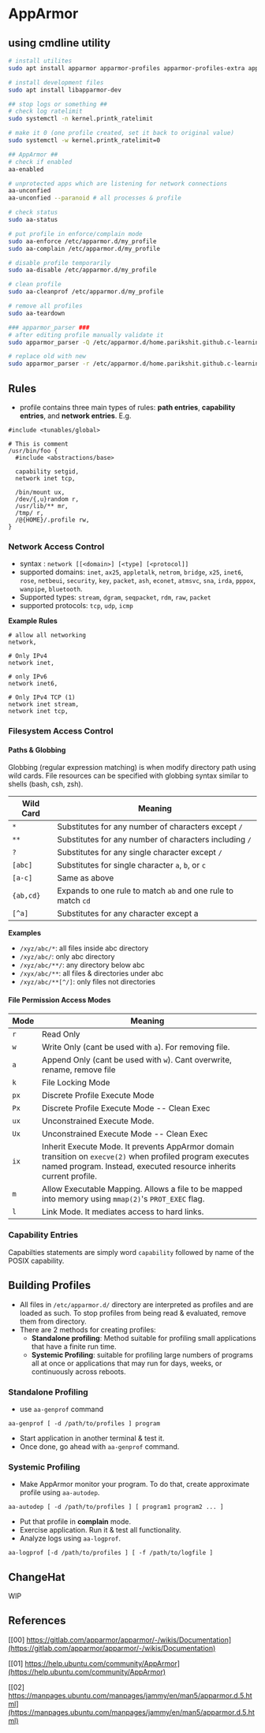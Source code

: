 # AppArmor

## using cmdline utility

```sh
# install utilites
sudo apt install apparmor apparmor-profiles apparmor-profiles-extra apparmor-utils apparmor-notify apparmor-easyprof -y

# install development files
sudo apt install libapparmor-dev

## stop logs or something ##
# check log ratelimit
sudo systemctl -n kernel.printk_ratelimit

# make it 0 (one profile created, set it back to original value)
sudo systemctl -w kernel.printk_ratelimit=0

## AppArmor ##
# check if enabled
aa-enabled

# unprotected apps which are listening for network connections
aa-unconfied
aa-unconfied --paranoid # all processes & profile

# check status
sudo aa-status

# put profile in enforce/complain mode
sudo aa-enforce /etc/apparmor.d/my_profile
sudo aa-complain /etc/apparmor.d/my_profile

# disable profile temporarily
sudo aa-disable /etc/apparmor.d/my_profile

# clean profile
sudo aa-cleanprof /etc/apparmor.d/my_profile

# remove all profiles
sudo aa-teardown

### apparmor_parser ###
# after editing profile manually validate it
sudo apparmor_parser -Q /etc/apparmor.d/home.parikshit.github.c-learning.18-process.07-process-sandboxing.00-apparmor.00-cli.main.sh

# replace old with new
sudo apparmor_parser -r /etc/apparmor.d/home.parikshit.github.c-learning.18-process.07-process-sandboxing.00-apparmor.00-cli.main.sh
```

## Rules

- profile contains three main types of rules: **path entries**, **capability entries**, and **network entries**. E.g.
```
#include <tunables/global>

# This is comment
/usr/bin/foo {
  #include <abstractions/base>

  capability setgid,
  network inet tcp,

  /bin/mount ux,
  /dev/{,u}random r,
  /usr/lib/** mr,
  /tmp/ r,
  /@{HOME}/.profile rw,
}
```

### Network Access Control

- syntax : `network [[<domain>] [<type] [<protocol]]`
- supported domains: `inet`, `ax25`, `appletalk`, `netrom`, `bridge`, `x25`, `inet6`, `rose`, `netbeui`, `security`, `key`, `packet`, `ash`, `econet`, `atmsvc`, `sna`, `irda`, `pppox`, `wanpipe`, `bluetooth`.
- Supported types: `stream`, `dgram`, `seqpacket`, `rdm`, `raw`, `packet`
- supported protocols: `tcp`, `udp`, `icmp`

**Example Rules**

```
# allow all networking
network,

# Only IPv4
network inet,

# only IPv6
network inet6,

# Only IPv4 TCP (1)
network inet stream,
network inet tcp,
```

### Filesystem Access Control

#### Paths & Globbing

Globbing (regular expression matching) is when modify directory path using wild cards. File resources can be specified with globbing syntax similar to shells (bash, csh, zsh).

| Wild Card | Meaning                                                      |
|-----------|--------------------------------------------------------------|
| `*`       | Substitutes for any number of characters except `/`          |
| `**`      | Substitutes for any number of characters including `/`       |
| `?`       | Substitutes for any single character except `/`              |
| `[abc]`   | Substitutes for single character `a`, `b`, or `c`            |
| `[a-c]`   | Same as above                                                |
| `{ab,cd}` | Expands to one rule to match `ab` and one rule to match `cd` |
| `[^a]`    | Substitutes for any character except a                       |

**Examples**

- `/xyz/abc/*`: all files inside abc directory
- `/xyz/abc/`: only abc directory
- `/xyz/abc/**/`: any directory below abc
- `/xyx/abc/**`: all files & directories under abc
- `/xyz/abc/**[^/]`: only files not directories

#### File Permission Access Modes

| Mode | Meaning                                                                                                                                                                        |
|------|--------------------------------------------------------------------------------------------------------------------------------------------------------------------------------|
| `r`  | Read Only                                                                                                                                                                      |
| `w`  | Write Only (cant be used with `a`). For removing file.                                                                                                                         |
| `a`  | Append Only (cant be used with `w`). Cant overwrite, rename, remove file                                                                                                       |
| `k`  | File Locking Mode                                                                                                                                                              |
| `px` | Discrete Profile Execute Mode                                                                                                                                                  |
| `Px` | Discrete Profile Execute Mode -- Clean Exec                                                                                                                                    |
| `ux` | Unconstrained Execute Mode.                                                                                                                                                    |
| `Ux` | Unconstrained Execute Mode -- Clean Exec                                                                                                                                       |
| `ix` | Inherit Execute Mode. It prevents AppArmor domain transition on `execve(2)` when profiled program executes named program. Instead, executed resource inherits current profile. |
| `m`  | Allow Executable Mapping. Allows a file to be mapped into memory using `mmap(2)`'s `PROT_EXEC` flag.                                                                           |
| `l`  | Link Mode. It mediates access to hard links.                                                                                                                                   |
### Capability Entries

Capabilties statements are simply word `capability` followed by name of the POSIX capability.

## Building Profiles

- All files in `/etc/apparmor.d/` directory are interpreted as profiles and are loaded as such. To stop profiles from being read & evaluated, remove them from directory.
- There are 2 methods for creating profiles:
  - **Standalone profiling**: Method suitable for profiling small applications that have a finite run time.
  - **Systemic Profiling**: suitable for profiling large numbers of programs all at once or applications that may run for days, weeks, or continuously across reboots.

### Standalone Profiling

- use `aa-genprof` command
```
aa-genprof [ -d /path/to/profiles ] program
```
- Start application in another terminal & test it.
- Once done, go ahead with `aa-genprof` command.

### Systemic Profiling

- Make AppArmor monitor your program. To do that, create approximate profile using `aa-autodep`.
```
aa-autodep [ -d /path/to/profiles ] [ program1 program2 ... ]
```
- Put that profile in **complain** mode.
- Exercise application. Run it & test all functionality.
- Analyze logs using `aa-logprof`.
```
aa-logprof [-d /path/to/profiles ] [ -f /path/to/logfile ]
```

## ChangeHat

WIP

## References

[[00] https://gitlab.com/apparmor/apparmor/-/wikis/Documentation](https://gitlab.com/apparmor/apparmor/-/wikis/Documentation)

[[01] https://help.ubuntu.com/community/AppArmor](https://help.ubuntu.com/community/AppArmor)

[[02] https://manpages.ubuntu.com/manpages/jammy/en/man5/apparmor.d.5.html](https://manpages.ubuntu.com/manpages/jammy/en/man5/apparmor.d.5.html)
